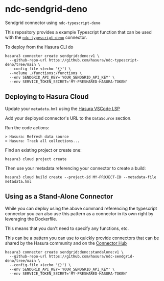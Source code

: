 # ndc-sendgrid-deno

Sendgrid connector using `ndc-typescript-deno`

This repository provides a example Typescript function that can be used with the [`ndc-typescript-deno`](https://github.com/hasura/ndc-typescript-deno/) connector.

To deploy from the Hasura CLI do

```
hasura3 connector create sendgrid:deno:v1 \
  --github-repo-url https://github.com/hasura/ndc-typescript-deno/tree/main \
  --config-file <(echo '{}') \
  --volume ./functions:/functions \
  --env SENDGRID_API_KEY='YOUR_SENDGRID_API_KEY' \
  --env SERVICE_TOKEN_SECRET='MY-PRESHARED-HASURA-TOKEN'
```

## Deploying to Hasura Cloud

Update your `metadata.hml` using the [Hasura VSCode LSP](https://marketplace.visualstudio.com/items?itemName=HasuraHQ.hasura)

Add your deployed connector's URL to the `DataSource` section.

Run the code actions:

```
> Hasura: Refresh data source
> Hasura: Track all collections...
```

Find an existing project or create one:

```
hasura3 cloud project create
```

Then use your metadata referencing your connector to create a build:

```
hasura3 cloud build create --project-id MY-PROJECT-ID --metadata-file metadata.hml
```

## Using as a Stand-Alone Connector

While you can deploy using the above command referencing the typescript connector
you can also use this pattern as a connector in its own right by leveraging the
Dockerfile.

This means that you don't need to specify any functions, etc.

This can be a pattern you can use to quickly provide connectors that can be shared
by the Hasura community and on the [Connector Hub](https://hasura.io/connectors)

```
hasura3 connector create sendgrid:deno:standalone:v1 \
  --github-repo-url https://github.com/hasura/ndc-sendgrid-deno/tree/main \
  --config-file <(echo '{}') \
  --env SENDGRID_API_KEY='YOUR_SENDGRID_API_KEY' \
  --env SERVICE_TOKEN_SECRET='MY-PRESHARED-HASURA-TOKEN'
```